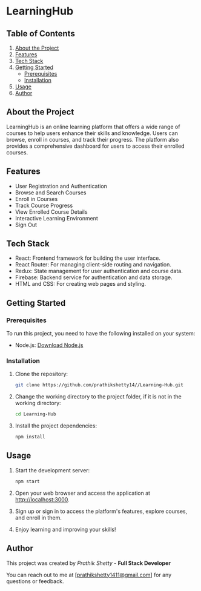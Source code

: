 # LearningHub

## Table of Contents
1. [About the Project](#about-the-project)
2. [Features](#features)
3. [Tech Stack](#tech-stack)
4. [Getting Started](#getting-started)
    - [Prerequisites](#prerequisites)
    - [Installation](#installation)
5. [Usage](#usage)
6. [Author](#author)

## About the Project

LearningHub is an online learning platform that offers a wide range of courses to help users enhance their skills and knowledge. Users can browse, enroll in courses, and track their progress. The platform also provides a comprehensive dashboard for users to access their enrolled courses.

## Features

- User Registration and Authentication
- Browse and Search Courses
- Enroll in Courses
- Track Course Progress
- View Enrolled Course Details
- Interactive Learning Environment
- Sign Out

## Tech Stack

- React: Frontend framework for building the user interface.
- React Router: For managing client-side routing and navigation.
- Redux: State management for user authentication and course data.
- Firebase: Backend service for authentication and data storage.
- HTML and CSS: For creating web pages and styling.

## Getting Started

### Prerequisites

To run this project, you need to have the following installed on your system:

- Node.js: [Download Node.js](https://nodejs.org/)

### Installation

1. Clone the repository:
   ```bash
   git clone https://github.com/prathikshetty14//Learning-Hub.git
   ```

2. Change the working directory to the project folder, if it is not in the working directory:
   ```bash
   cd Learning-Hub
   ```

3. Install the project dependencies:
   ```bash
   npm install
   ```

## Usage

1. Start the development server:
   ```bash
   npm start
   ```

2. Open your web browser and access the application at [http://localhost:3000](http://localhost:3000).

3. Sign up or sign in to access the platform's features, explore courses, and enroll in them.

4. Enjoy learning and improving your skills!

## Author

This project was created by *Prathik Shetty* - **Full Stack Developer**

You can reach out to me at [prathikshetty1411@gmail.com] for any questions or feedback.
